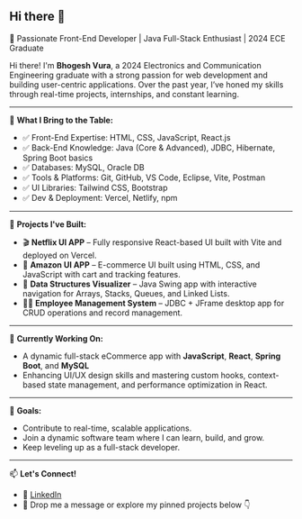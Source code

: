 ## Hi there 👋


🚀 Passionate Front-End Developer | Java Full-Stack Enthusiast | 2024 ECE Graduate  

Hi there! I'm **Bhogesh Vura**, a 2024 Electronics and Communication Engineering graduate with a strong passion for web development and building user-centric applications. Over the past year, I’ve honed my skills through real-time projects, internships, and constant learning.

---

🧠 **What I Bring to the Table:**

- ✅ Front-End Expertise: HTML, CSS, JavaScript, React.js
- ✅ Back-End Knowledge: Java (Core & Advanced), JDBC, Hibernate, Spring Boot basics
- ✅ Databases: MySQL, Oracle DB
- ✅ Tools & Platforms: Git, GitHub, VS Code, Eclipse, Vite, Postman
- ✅ UI Libraries: Tailwind CSS, Bootstrap
- ✅ Dev & Deployment: Vercel, Netlify, npm

---

📂 **Projects I've Built:**
- 🎬 **Netflix UI APP** – Fully responsive React-based UI built with Vite and deployed on Vercel.
- 🛒 **Amazon UI APP** – E-commerce UI built using HTML, CSS, and JavaScript with cart and tracking features.
- 🧮 **Data Structures Visualizer** – Java Swing app with interactive navigation for Arrays, Stacks, Queues, and Linked Lists.
- 👨‍💼 **Employee Management System** – JDBC + JFrame desktop app for CRUD operations and record management.

---

🎯 **Currently Working On:**
- A dynamic full-stack eCommerce app with **JavaScript**, **React**, **Spring Boot**, and **MySQL**
- Enhancing UI/UX design skills and mastering custom hooks, context-based state management, and performance optimization in React.

---

📌 **Goals:**
- Contribute to real-time, scalable applications.
- Join a dynamic software team where I can learn, build, and grow.
- Keep leveling up as a full-stack developer.

---

📫 **Let's Connect!**
- 💼 [LinkedIn](https://www.linkedin.com/in/bhogesh-vura/)
- 📩 Drop me a message or explore my pinned projects below 👇

